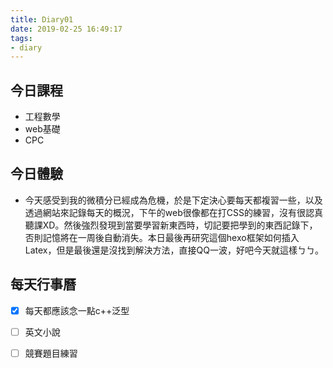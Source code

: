 ```yaml
---
title: Diary01
date: 2019-02-25 16:49:17
tags: 
- diary
---
```


## 今日課程

* 工程數學
* web基礎
* CPC

## 今日體驗

* 今天感受到我的微積分已經成為危機，於是下定決心要每天都複習一些，以及透過網站來記錄每天的概況，下午的web很像都在打CSS的練習，沒有很認真聽課XD。然後強烈發現到當要學習新東西時，切記要把學到的東西記錄下，否則記憶將在一周後自動消失。本日最後再研究這個hexo框架如何插入Latex，但是最後還是沒找到解決方法，直接QQ一波，好吧今天就這樣ㄅㄅ。

## 每天行事曆

* [x] 每天都應該念一點c++泛型
* [ ] 英文小說
* [ ] 競賽題目練習


